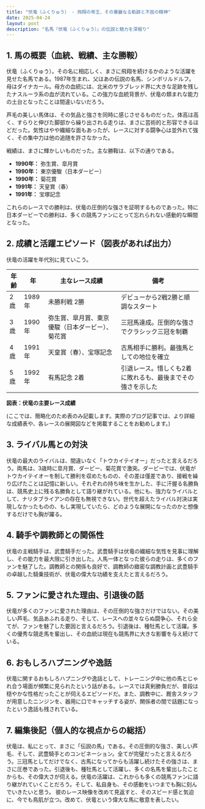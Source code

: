 ```yaml
---
title: "伏竜（ふくりゅう） - 飛翔の帝王、その華麗なる軌跡と不屈の精神"
date: 2025-04-24
layout: post
description: "名馬『伏竜（ふくりゅう）』の伝説と魅力を深堀り"
---
```


## 1. 馬の概要（血統、戦績、主な勝鞍）

伏竜（ふくりゅう）。その名に相応しく、まさに飛翔を続けるかのような活躍を見せた名馬である。1987年生まれ、父はあの伝説の名馬、シンボリルドルフ。母はダイナカール。母方の血統には、北米のサラブレッド界に大きな足跡を残したナスルーラ系の血が流れている。この強力な血統背景が、伏竜の類まれな能力の土台となったことは間違いないだろう。

芦毛の美しい馬体は、その気品と強さを同時に感じさせるものだった。体高は高く、すらりと伸びた脚部から繰り出される走りは、まさに芸術的と形容できるほどだった。気性はやや繊細な面もあったが、レースに対する闘争心は並外れて強く、その集中力は他の追随を許さなかった。

戦績は、まさに輝かしいものだった。主な勝鞍は、以下の通りである。

* **1990年：** 弥生賞、皐月賞
* **1990年：** 東京優駿（日本ダービー）
* **1990年：** 菊花賞
* **1991年：** 天皇賞（春）
* **1991年：** 宝塚記念

これらのレースでの勝利は、伏竜の圧倒的な強さを証明するものであった。特に日本ダービーでの勝利は、多くの競馬ファンにとって忘れられない感動的な瞬間となった。


## 2. 成績と活躍エピソード（図表があれば出力）

伏竜の活躍を年代別に見ていこう。

| 年齢 | 年 | 主なレース成績 | 備考 |
|---|---|---|---|
| 2歳 | 1989年 | 未勝利戦 2勝 |  デビューから2戦2勝と順調なスタート |
| 3歳 | 1990年 | 弥生賞、皐月賞、東京優駿（日本ダービー）、菊花賞 | 三冠馬達成。圧倒的な強さでクラシック三冠を制覇 |
| 4歳 | 1991年 | 天皇賞（春）、宝塚記念 | 古馬相手に勝利。最強馬としての地位を確立 |
| 5歳 | 1992年 | 有馬記念 2着 |  引退レース。惜しくも2着に敗れるも、最後までその強さを示した |


**図表：伏竜の主要レース成績**

(ここでは、簡略化のため表のみ記載します。実際のブログ記事では、より詳細な成績表や、各レースの展開図などを掲載することをお勧めします。)


## 3. ライバル馬との対決

伏竜の最大のライバルは、間違いなく「トウカイテイオー」だったと言えるだろう。両馬は、3歳時に皐月賞、ダービー、菊花賞で激突。ダービーでは、伏竜がトウカイテイオーを制して勝利を収めたものの、その差は僅差であり、接戦を繰り広げたことは記憶に新しい。それぞれの持ち味を生かした、手に汗握る名勝負は、競馬史上に残る名勝負として語り継がれている。他にも、強力なライバルとして、ナリタブライアンの存在も無視できない。世代を超えたライバル対決は実現しなかったものの、もし実現していたら、どのような展開になったのかと想像するだけでも胸が躍る。


## 4. 騎手や調教師との関係性

伏竜の主戦騎手は、武豊騎手だった。武豊騎手は伏竜の繊細な気性を見事に理解し、その能力を最大限に引き出した。人馬一体となった彼らの走りは、多くのファンを魅了した。調教師との関係も良好で、調教師の緻密な調教計画と武豊騎手の卓越した騎乗技術が、伏竜の偉大な功績を支えたと言えるだろう。


## 5. ファンに愛された理由、引退後の話

伏竜が多くのファンに愛された理由は、その圧倒的な強さだけではない。その美しい芦毛、気品あふれる走り、そして、レースへの並々ならぬ闘争心、それら全てが、ファンを魅了した要因と言えるだろう。引退後は、種牡馬として活躍。多くの優秀な競走馬を輩出し、その血統は現在も競馬界に大きな影響を与え続けている。


## 6. おもしろハプニングや逸話

伏竜に関するおもしろハプニングや逸話として、トレーニング中に他の馬とじゃれ合う場面が頻繁に見られたという話がある。レースでは真剣勝負だが、普段は穏やかな性格だったことが伺えるエピソードだ。また、調教中に、厩舎スタッフが用意したニンジンを、器用に口でキャッチする姿が、関係者の間で話題になったという逸話も残されている。


## 7. 編集後記（個人的な視点からの総括）

伏竜は、私にとって、まさに「伝説の馬」である。その圧倒的な強さ、美しい芦毛、そして、武豊騎手とのコンビネーション。全てが完璧だったと言えるだろう。三冠馬としてだけでなく、古馬になってからも活躍し続けたその強さは、まさに圧巻であった。引退後も、種牡馬として活躍し、多くの名馬を輩出したことからも、その偉大さが伺える。伏竜の活躍は、これからも多くの競馬ファンに語り継がれていくことだろう。そして、私自身も、その感動をいつまでも胸に刻んでいきたいと思う。  彼のレース映像を改めて見返すと、そのスピード感と気迫に、今でも鳥肌が立つ。改めて、伏竜という偉大な馬に敬意を表したい。
